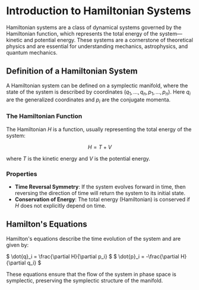 # Introduction to Hamiltonian Systems

Hamiltonian systems are a class of dynamical systems governed by the Hamiltonian function, which represents the total energy of the system—kinetic and potential energy. These systems are a cornerstone of theoretical physics and are essential for understanding mechanics, astrophysics, and quantum mechanics.

## Definition of a Hamiltonian System

A Hamiltonian system can be defined on a symplectic manifold, where the state of the system is described by coordinates $(q_1, \ldots, q_n, p_1, \ldots, p_n)$. Here $q_i$ are the generalized coordinates and $p_i$ are the conjugate momenta.

### The Hamiltonian Function

The Hamiltonian $H$ is a function, usually representing the total energy of the system:

$$
H = T + V
$$

where $T$ is the kinetic energy and $V$ is the potential energy.

### Properties

- **Time Reversal Symmetry**: If the system evolves forward in time, then reversing the direction of time will return the system to its initial state.
- **Conservation of Energy**: The total energy (Hamiltonian) is conserved if $H$ does not explicitly depend on time.

## Hamilton's Equations

Hamilton's equations describe the time evolution of the system and are given by:

$ \dot{q}_i = \frac{\partial H}{\partial p_i} $
$ \dot{p}_i = -\frac{\partial H}{\partial q_i} $

These equations ensure that the flow of the system in phase space is symplectic, preserving the symplectic structure of the manifold.
